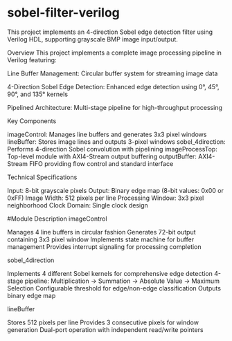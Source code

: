 # sobel-filter-verilog
This project implements an 4-direction Sobel edge detection filter using Verilog HDL, supporting grayscale BMP image input/output.


Overview
This project implements a complete image processing pipeline in Verilog featuring:

Line Buffer Management: Circular buffer system for streaming image data

4-Direction Sobel Edge Detection: Enhanced edge detection using 0°, 45°, 90°, and 135° kernels


Pipelined Architecture: Multi-stage pipeline for high-throughput processing



Key Components

imageControl: Manages line buffers and generates 3x3 pixel windows
lineBuffer: Stores image lines and outputs 3-pixel windows
sobel_4direction: Performs 4-direction Sobel convolution with pipelining
imageProcessTop: Top-level module with AXI4-Stream output buffering
outputBuffer: AXI4-Stream FIFO providing flow control and standard interface


Technical Specifications

Input: 8-bit grayscale pixels
Output: Binary edge map (8-bit values: 0x00 or 0xFF)
Image Width: 512 pixels per line
Processing Window: 3x3 pixel neighborhood
Clock Domain: Single clock design



#Module Description
imageControl

Manages 4 line buffers in circular fashion
Generates 72-bit output containing 3x3 pixel window
Implements state machine for buffer management
Provides interrupt signaling for processing completion

sobel_4direction

Implements 4 different Sobel kernels for comprehensive edge detection
4-stage pipeline: Multiplication → Summation → Absolute Value → Maximum Selection
Configurable threshold for edge/non-edge classification
Outputs binary edge map

lineBuffer

Stores 512 pixels per line
Provides 3 consecutive pixels for window generation
Dual-port operation with independent read/write pointers
